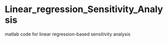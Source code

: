 # Linear_regression_Sensitivity_Analysis
matlab code for linear regression-based sensitivity analysis
